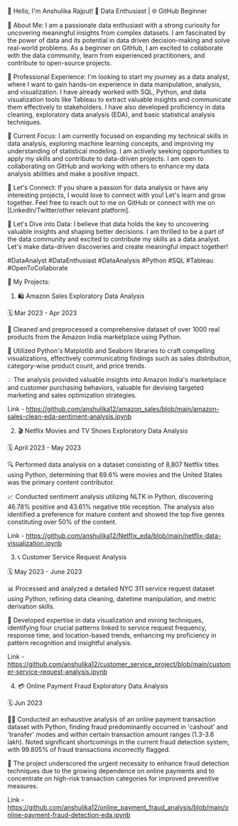 👋 Hello, I'm Anshulika Rajput!
🧠 Data Enthusiast | 🌐 GitHub Beginner

🔬 About Me:
I am a passionate data enthusiast with a strong curiosity for uncovering meaningful insights from complex datasets. I am fascinated by the power of data and its potential in data driven decision-making and solve real-world problems. As a beginner on GitHub, I am excited to collaborate with the data community, learn from experienced practitioners, and contribute to open-source projects.

💼 Professional Experience:
I'm looking to start my journey as a data analyst, where I want to gain hands-on experience in data manipulation, analysis, and visualization. I have already worked with SQL, Python, and data visualization tools like Tableau to extract valuable insights and communicate them effectively to stakeholders. I have also developed proficiency in data cleaning, exploratory data analysis (EDA), and basic statistical analysis techniques.

🌱 Current Focus:
I am currently focused on expanding my technical skills in data analysis, exploring machine learning concepts, and improving my understanding of statistical modeling. I am actively seeking opportunities to apply my skills and contribute to data-driven projects. I am open to collaborating on GitHub and working with others to enhance my data analysis abilities and make a positive impact.

🤝 Let's Connect:
If you share a passion for data analysis or have any interesting projects, I would love to connect with you! Let's learn and grow together. Feel free to reach out to me on GitHub or connect with me on [LinkedIn/Twitter/other relevant platform].

🚀 Let's Dive into Data:
I believe that data holds the key to uncovering valuable insights and shaping better decisions. I am thrilled to be a part of the data community and excited to contribute my skills as a data analyst. Let's make data-driven discoveries and create meaningful impact together!

#DataAnalyst #DataEnthusiast #DataAnalysis #Python #SQL #Tableau #OpenToCollaborate




🚀 My Projects:

1. 🛍️ Amazon Sales Exploratory Data Analysis

🗓️ Mar 2023 - Apr 2023

🧹 Cleaned and preprocessed a comprehensive dataset of over 1000 real products from the Amazon India marketplace using Python.

🎨 Utilized Python's Matplotlib and Seaborn libraries to craft compelling visualizations, effectively communicating findings such as sales distribution, category-wise product count, and price trends.

💡 The analysis provided valuable insights into Amazon India's marketplace and customer purchasing behaviors, valuable for devising targeted marketing and sales optimization strategies.

Link - https://github.com/anshulika12/amazon_sales/blob/main/amazon-sales-clean-eda-sentiment-analysis.ipynb


2. 🎬 Netflix Movies and TV Shows Exploratory Data Analysis

🗓️ April 2023 - May 2023

🔍 Performed data analysis on a dataset consisting of 8,807 Netflix titles using Python, determining that 69.6% were movies and the United States was the primary content contributor.

📈 Conducted sentiment analysis utilizing NLTK in Python, discovering 46.78% positive and 43.61% negative title reception. The analysis also identified a preference for mature content and showed the top five genres constituting over 50% of the content.

Link - https://github.com/anshulika12/Netflix_eda/blob/main/netflix-data-visualization.ipynb


3. 📞 Customer Service Request Analysis

🗓️ May 2023 - June 2023

📊 Processed and analyzed a detailed NYC 311 service request dataset using Python, refining data cleaning, datetime manipulation, and metric derivation skills.

🧠 Developed expertise in data visualization and mining techniques, identifying four crucial patterns linked to service request frequency, response time, and location-based trends, enhancing my proficiency in pattern recognition and insightful analysis.

Link - https://github.com/anshulika12/customer_service_project/blob/main/customer-service-request-analysis.ipynb




4. 💳 Online Payment Fraud Exploratory Data Analysis

🗓️ Jun 2023

🕵️‍♀️ Conducted an exhaustive analysis of an online payment transaction dataset with Python, finding fraud predominantly occurred in 'cashout' and 'transfer' modes and within certain transaction amount ranges (1.3-3.6 lakh). Noted significant shortcomings in the current fraud detection system, with 99.805% of fraud transactions incorrectly flagged.

🚨 The project underscored the urgent necessity to enhance fraud detection techniques due to the growing dependence on online payments and to concentrate on high-risk transaction categories for improved preventive measures.

Link - https://github.com/anshulika12/online_payment_fraud_analysis/blob/main/online-payment-fraud-detection-eda.ipynb
